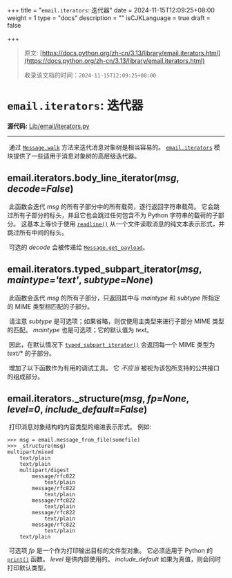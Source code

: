 +++
title = "`email.iterators`: 迭代器"
date = 2024-11-15T12:09:25+08:00
weight = 1
type = "docs"
description = ""
isCJKLanguage = true
draft = false

+++

> 原文: [https://docs.python.org/zh-cn/3.13/library/email.iterators.html](https://docs.python.org/zh-cn/3.13/library/email.iterators.html)
>
> 收录该文档的时间：`2024-11-15T12:09:25+08:00`

# `email.iterators`: 迭代器

**源代码:** [Lib/email/iterators.py](https://github.com/python/cpython/tree/3.13/Lib/email/iterators.py)

------

​	通过 [`Message.walk`](https://docs.python.org/zh-cn/3.13/library/email.compat32-message.html#email.message.Message.walk) 方法来迭代消息对象树是相当容易的。 [`email.iterators`](https://docs.python.org/zh-cn/3.13/library/email.iterators.html#module-email.iterators) 模块提供了一些适用于消息对象树的高层级迭代器。

## email.iterators.**body_line_iterator**(*msg*, *decode=False*)

​	此函数会迭代 *msg* 的所有子部分中的所有载荷，逐行返回字符串载荷。 它会跳过所有子部分的标头，并且它也会跳过任何包含不为 Python 字符串的载荷的子部分。 这基本上等价于使用 [`readline()`](https://docs.python.org/zh-cn/3.13/library/io.html#io.TextIOBase.readline) 从一个文件读取消息的纯文本表示形式，并跳过所有中间的标头。

​	可选的 *decode* 会被传递给 [`Message.get_payload`](https://docs.python.org/zh-cn/3.13/library/email.compat32-message.html#email.message.Message.get_payload)。

## email.iterators.**typed_subpart_iterator**(*msg*, *maintype='text'*, *subtype=None*)

​	此函数会迭代 *msg* 的所有子部分，只返回其中与 *maintype* 和 *subtype* 所指定的 MIME 类型相匹配的子部分。

​	请注意 *subtype* 是可选项；如果省略，则仅使用主类型来进行子部分 MIME 类型的匹配。 *maintype* 也是可选项；它的默认值为 *text*。

​	因此，在默认情况下 [`typed_subpart_iterator()`](https://docs.python.org/zh-cn/3.13/library/email.iterators.html#email.iterators.typed_subpart_iterator) 会返回每一个 MIME 类型为 *text/** 的子部分。

​	增加了以下函数作为有用的调试工具。 它 *不应当* 被视为该包所支持的公共接口的组成部分。

## email.iterators.**_structure**(*msg*, *fp=None*, *level=0*, *include_default=False*)

​	打印消息对象结构的内容类型的缩进表示形式。 例如:



```
>>> msg = email.message_from_file(somefile)
>>> _structure(msg)
multipart/mixed
    text/plain
    text/plain
    multipart/digest
        message/rfc822
            text/plain
        message/rfc822
            text/plain
        message/rfc822
            text/plain
        message/rfc822
            text/plain
        message/rfc822
            text/plain
    text/plain
```

​	可选项 *fp* 是一个作为打印输出目标的文件型对象。 它必须适用于 Python 的 [`print()`](https://docs.python.org/zh-cn/3.13/library/functions.html#print) 函数。 *level* 是供内部使用的。 *include_default* 如果为真值，则会同时打印默认类型。